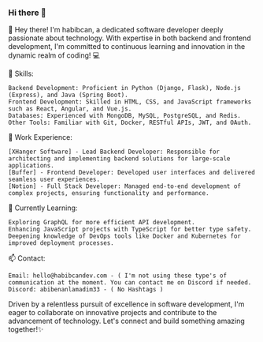 ### Hi there 👋
👋 Hey there! I'm habibcan, a dedicated software developer deeply passionate about technology. With expertise in both backend and frontend development, I'm committed to continuous learning and innovation in the dynamic realm of coding! 💻

🚀 Skills:

    Backend Development: Proficient in Python (Django, Flask), Node.js (Express), and Java (Spring Boot).
    Frontend Development: Skilled in HTML, CSS, and JavaScript frameworks such as React, Angular, and Vue.js.
    Databases: Experienced with MongoDB, MySQL, PostgreSQL, and Redis.
    Other Tools: Familiar with Git, Docker, RESTful APIs, JWT, and OAuth.

💼 Work Experience:

    [XHanger Software] - Lead Backend Developer: Responsible for architecting and implementing backend solutions for large-scale applications.
    [Buffer] - Frontend Developer: Developed user interfaces and delivered seamless user experiences.
    [Notion] - Full Stack Developer: Managed end-to-end development of complex projects, ensuring functionality and performance.

🌱 Currently Learning:

    Exploring GraphQL for more efficient API development.
    Enhancing JavaScript projects with TypeScript for better type safety.
    Deepening knowledge of DevOps tools like Docker and Kubernetes for improved deployment processes.

📫 Contact:

    Email: hello@habibcandev.com - ( I'm not using these type's of communication at the moment. You can contact me on Discord if needed.
    Discord: abibenanlamadim33 - ( No Hashtags )

Driven by a relentless pursuit of excellence in software development, I'm eager to collaborate on innovative projects and contribute to the advancement of technology. Let's connect and build something amazing together!✨

